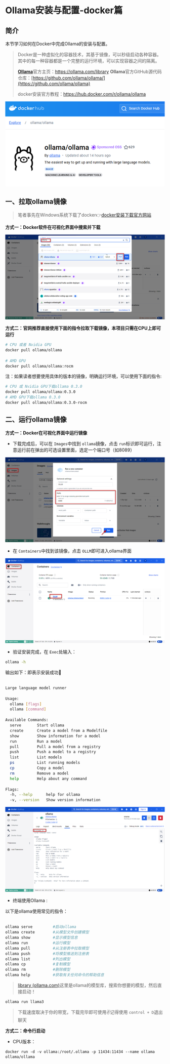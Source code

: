 # Ollama安装与配置-docker篇

## 简介

本节学习如何在Docker中完成Ollama的安装与配置。

> Docker是一种虚拟化的容器技术，其基于镜像，可以秒级启动各种容器。其中的每一种容器都是一个完整的运行环境，可以实现容器之间的隔离。
>
> [**Ollama**](https://ollama.com/download)官方主页：https://ollama.com/library
> **Ollama**官方GitHub源代码仓库：[https://github.com/ollama/ollama/](https://github.com/ollama/ollama)
>
> docker安装官方教程：https://hub.docker.com/r/ollama/ollama

![](../images/C2-4-1.png)

## 一、拉取ollama镜像

> 笔者事先在Windows系统下载了docker👉[docker安装下载官方网站](https://docs.docker.com/desktop/install/windows-install/)

**方式一：Docker软件在可视化界面中搜索并下载**

![](../images/C2-4-2.png)

**方式二：官网推荐直接使用下面的指令拉取下载镜像，本项目只需在CPU上即可运行**

```bash
# CPU 或者 Nvidia GPU 
docker pull ollama/ollama

# AMD GPU
docker pull ollama/ollama:rocm
```

注：如果读者想要使用具体的版本的镜像，明确运行环境，可以使用下面的指令:

```bash
# CPU 或 Nvidia GPU下载ollama 0.3.0
docker pull ollama/ollama:0.3.0
# AMD GPU下载ollama 0.3.0
docker pull ollama/ollama:0.3.0-rocm
```

## 二、运行ollama镜像

**方式一：Docker在可视化界面中运行镜像**

- 下载完成后，可以在 `Images`中找到 `ollama`镜像，点击 `run`标识即可运行，注意运行前在弹出的可选设置里面，选定一个端口号（如8089）

![](../images/C2-4-3.png)

- 在 `Containers`中找到该镜像，点击 `OLLM`即可进入ollama界面

![img](../images/C2-4-4.png)

- 验证安装完成，在 `Exec`处输入：

```bash
ollama -h
```

输出如下：即表示安装成功🎉

```bash

Large language model runner

Usage:
  ollama [flags]
  ollama [command]

Available Commands:
  serve       Start ollama
  create      Create a model from a Modelfile
  show        Show information for a model
  run         Run a model
  pull        Pull a model from a registry
  push        Push a model to a registry
  list        List models
  ps          List running models
  cp          Copy a model
  rm          Remove a model
  help        Help about any command

Flags:
  -h, --help      help for ollama
  -v, --version   Show version information
```

![img](..\images\C2-4-5.png)

- 终端使用Ollama :

以下是ollama使用常见的指令：

```bash

ollama serve         #启动ollama
ollama create        #从模型文件创建模型
ollama show          #显示模型信息
ollama run           #运行模型
ollama pull          #从注册表中拉取模型
ollama push          #将模型推送到注册表
ollama list          #列出模型
ollama cp            #复制模型
ollama rm            #删除模型
ollama help          #获取有关任何命令的帮助信息
```

> [library (ollama.com)](https://ollama.com/library)这里是ollama的模型库，搜索你想要的模型，然后直接启动！

```bash
ollama run llama3
```

> 下载速度取决于你的带宽，下载完毕即可使用✌记得使用 `control + D`退出聊天

**方式二：命令行启动**

- CPU版本：

```shell
docker run -d -v ollama:/root/.ollama -p 11434:11434 --name ollama ollama/ollama
```
